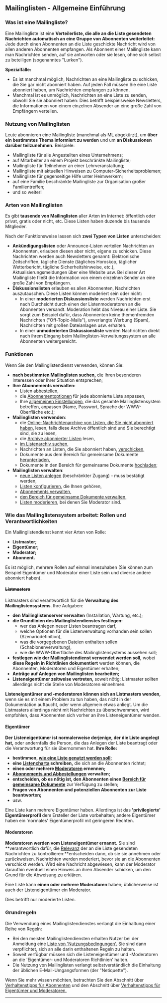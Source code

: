 Mailinglisten - Allgemeine Einführung
-------------------------------------

### Was ist eine Mailingliste?

Eine Mailingliste ist eine **Verteilerliste, die alle an die Liste gesendeten Nachrichten automatisch an eine Gruppe von Abonnenten weiterleitet:** Jede durch einen Abonnenten an die Liste geschickte Nachricht wird von allen anderen Abonnenten empfangen. Als Abonnent einer Mailingliste kann man Nachrichten senden, auf sie antworten oder sie lesen, ohne sich selbst zu beteiligen (sogenanntes "Lurken").

**Spezialfälle:**

-   Es ist manchmal möglich, Nachrichten an eine Mailingliste zu schicken, die Sie gar nicht abonniert haben. Auf jeden Fall müssen Sie eine Liste abonniert haben, um Nachrichten empfangen zu können.
-   Manchmal ist es unmöglich, Nachrichten an eine Liste zu senden, obwohl Sie sie abonniert haben: Dies betrifft beispielsweise Newsletters, die Informationen von einem einzelnen Absender an eine große Zahl von Empfängern verteilen.

### Nutzung von Mailinglisten

Leute abonnieren eine Mailingliste (manchmal als ML abgekürzt), um **über ein bestimmtes Thema informiert zu werden** und um **an Diskussionen darüber teilzunehmen.** Beispiele:

-   Mailingliste für alle Angestellten eines Unternehmens;
-   auf Mitarbeiter an einem Projekt beschränkte Mailingliste;
-   Mailingliste für Teilnehmer an einer Lehrveranstaltung;
-   Mailingliste mit aktuellen Hinweisen zu Computer-Sicherheitsproblemen;
-   Mailingliste für gegenseitige Hilfe unter Heimwerkern;
-   auf eine Familie beschränkte Mailingliste zur Organisation großer Familientreffen;
-   und so weiter!

### Arten von Mailinglisten

Es gibt **tausende von Mailinglisten** aller Arten im Internet: öffentlich oder privat, gratis oder nicht, etc. Diese Listen haben duzende bis tausende Mitglieder.

Nach der Funktionsweise lassen sich **zwei Typen von Listen** unterscheiden:

-   **Ankündigungslisten** oder Announce-Listen verteilen Nachrichten an Abonnenten, erlauben diesen aber nicht, eigene zu schicken. Diese Nachrichten werden auch Newsletters genannt: Elektronische Zeitschriften, tägliche Dienste (tägliches Horoskop, täglicher Wetterbericht, tägliche Sicherheitshinweise, etc.), Aktualisierungsmeldungen über eine Website usw. Bei dieser Art Mailingliste fließt die Information von einem einzelnen Sender an eine große Zahl von Empfängern.
-   **Diskussionslisten** erlauben es allen Abonnenten, Nachrichten auszutauschen. Diese Listen können moderiert sein oder nicht:
    -   In einer **moderierten Diskussionsliste** werden Nachrichten erst nach Durchsicht durch einen der Listenmoderatoren an die Abonnenten versandt. Moderation hebt das Niveau einer Liste. Sie sorgt zum Beispiel dafür, dass Abonnenten keine themenfremden Nachrichten ("Off-Topic-Mails"), unverlangte Werbung (Spam), Nachrichten mit großen Dateianlagen usw. erhalten.
    -   In einer **unmoderierten Diskussionsliste** werden Nachrichten direkt nach ihrem Eingang beim Mailinglisten-Verwaltungssystem an alle Abonnenten weitergereicht.

### <span id="features"></span>Funktionen

Wenn Sie den Mailinglistendienst verwenden, können Sie:

-   **nach bestimmten Mailinglisten suchen,** die Ihren besonderen Interessen oder Ihrer Situation entsprechen;
-   **Ihre Abonnements verwalten:**
    -   Listen [abbestellen,](file:///help/user#subscribe%3Eabonnieren,%3C/a%3E%3C/li%3E%0A%20%20%20%20%20%20%20%20%20%20%20%20%3Cli%3EListen,%20die%20Sie%20abonniert%20haben,%20%3Ca%20href=)
    -   die [Abonnementoptionen](user.md#options) für jede abonnierte Liste anpassen,
    -   Ihre [allgemeinen Einstellungen,](user.md#pref) die das gesamte Mailinglistensystem betreffen, anpassen (Name, Passwort, Sprache der WWW-Oberfläche etc.);
-   **Mailinglisten verwenden**:
    -   die [Online-Nachrichtenarchive von Listen, die Sie nicht abonniert haben,](arc.md) lesen, falls diese Archive öffentlich sind und Sie berechtigt sind, sie zu lesen,
    -   die [Archive abonnierter Listen](arc.md) lesen,
    -   [im Listenarchiv suchen,](arc.md#arcsearch)
    -   Nachrichten an Listen, die Sie abonniert haben, [verschicken,](sendmsg.md)
    -   Dokumente aus dem Bereich für gemeinsame Dokumente [herunterladen,](shared.md#shared_read)
    -   Dokumente in den Bereich für gemeinsame Dokumente [hochladen;](shared.md#shared_upload)
-   **Mailinglisten verwalten**:
    -   [neue Listen anlegen](admin.md#create_list) (beschränkter Zugang) - muss bestätigt werden,
    -   [Listen konfigurieren,](admin.md#edit_list) die Ihnen gehören,
    -   [Abonnements verwalten,](admin.md#manage_members)
    -   [den Bereich für gemeinsame Dokumente verwalten,](admin.md#manage_shared)
    -   [Listen moderieren,](admin.md#moderate) bei denen Sie Moderator sind.

### <span id="roles"></span>Wie das Mailinglistensystem arbeitet: Rollen und Verantwortlichkeiten

Ein Mailinglistendienst kennt vier Arten von Rolle:

-   **Listmaster;**
-   **Eigentümer;**
-   **Moderator;**
-   **Abonnent.**

Es ist möglich, mehrere Rollen auf einmal innezuhaben (Sie können zum Beispiel Eigentümer und Moderator einer Liste sein und diverse andere abonniert haben).

#### ~~Listmasters~~

Listmasters sind verantwortlich für die **Verwaltung des Mailinglistensystems**. Ihre Aufgaben:

-   **den Mailinglistenserver verwalten** (Installation, Wartung, etc.);
-   **die Grundlinien des Mailinglistendienstes festlegen:**
    -   wer das Anlegen neuer Listen beantragen darf,
    -   welche Optionen für die Listenverwaltung vorhanden sein sollen (Szenariodefinition),
    -   was die vorgegebenen Dateien enthalten sollen (Schablonenverwaltung),
    -   wie die WWW-Oberfläche des Mailinglistensystems aussehen soll;
-   **festlegen wie der Mailinglistendienst verwendet werden soll,** wobei **diese Regeln in Richtlinien dokumentiert** werden können, die Abonnenten, Moderatoren und Eigentümer erhalten;
-   **Anträge auf Anlegen von Mailinglisten bearbeiten;**
-   **Listeneigentümer zeitweise vertreten,** soweit nötig; Listmaster sollten allerdings nicht die Stelle von Moderatoren einnehmen.

**Listeneigentümer und -moderatoren können sich an Listmasters wenden,** wenn sie es mit einem Problem zu tun haben, das nicht in der Dokumentation auftaucht, oder wenn allgemein etwas anliegt. Um die Listmasters allerdings nicht mit Nachrichten zu überschwemmen, wird empfohlen, dass Abonnenten sich vorher an ihre Listeneigentümer wenden.

#### Eigentümer

**Der Listeneigentümer ist normalerweise derjenige, der die Liste angelegt hat,** oder andernfalls die Person, die das Anlegen der Liste beantragt oder die Verantwortung für sie übernommen hat. **Ihre Rolle:**

-   **bestimmen, [wie eine Liste genutzt werden soll;](admin.md#edit_list)**
-   **eine [Listencharta](admin.md#charter) schreiben,** die sich an die Abonnenten richtet;
-   **einen oder mehrere [Moderatoren](listconfig.md#description) ernennen;**
-   **[Abonnements und Abbestellungen](admin.md#manage_members) verwalten;**
-   **entscheiden, ob es nötig ist, den Abonnenten einen [Bereich für gemeinsame Dokumente](admin.md#manage_shared)** zur Verfügung zu stellen;
-   **Fragen von Abonnenten und potenziellen Abonnenten zur Liste beantworten;**
-   usw.

Eine Liste kann mehrere Eigentümer haben. Allerdings ist das **'privilegierte' Eigentümerprofil** dem Ersteller der Liste vorbehalten; andere Eigentümer haben ein 'normales' Eigentümerprofil mit geringeren Rechten.

#### Moderatoren

**Moderatoren werden vom Listeneigentümer ernannt.** Sie sind **verantwortlich dafür, die [Relevanz](admin.md#moderate) der an die Liste gesendeten Nachrichten zu kontrollieren:**entscheiden dann, ob sie sie annehmen oder zurückweisen. Nachrichten werden moderiert, bevor sie an die Abonnenten verschickt werden. Wird eine Nachricht abgewiesen, kann der Moderator daraufhin eventuell einen Hinweis an ihren Absender schicken, um den Grund für die Abweisung zu erklären.

Eine Liste kann **einen oder mehrere Moderatoren** haben; üblicherweise ist auch der Listeneigentümer ein Moderator.

Dies betrifft nur moderierte Listen.

### <span id="policy"></span>Grundregeln

Die Verwendung eines Mailinglistendienstes verlangt die Einhaltung einer Reihe von Regeln:

-   Bei den meisten Mailinglistendiensten erhalten Nutzer bei der Anmeldung eine [Liste von 'Nutzungsbedingungen'.](http://listes.cru.fr/cnil/charte.abonne.html "Beispiel 'Nutzungsbedingungen' (französisch)") Sie sind dann verpflichtet, sich an alle darin enthaltenen Regeln zu halten.
-   Soweit verfügbar müssen sich die Listeneigentümer und -Moderatoren an die 'Eigentümer- und Moderatoren Richtlinien' halten.
-   Die Nutzung von Mailinglisten verlangt selbstverständlich die Einhaltung der üblichen E-Mail-Umgangsformen (der "Netiquette").

Wenn Sie mehr wissen möchten, betrachten Sie den Abschnitt über [Verhaltenstipps für Abonnenten](sendmsg.md#rulesuser) und den Abschnitt über [Verhaltenstipps für Eigentümer und Moderatoren.](admin.md#rulesadmin)

------------------------------------------------------------------------
